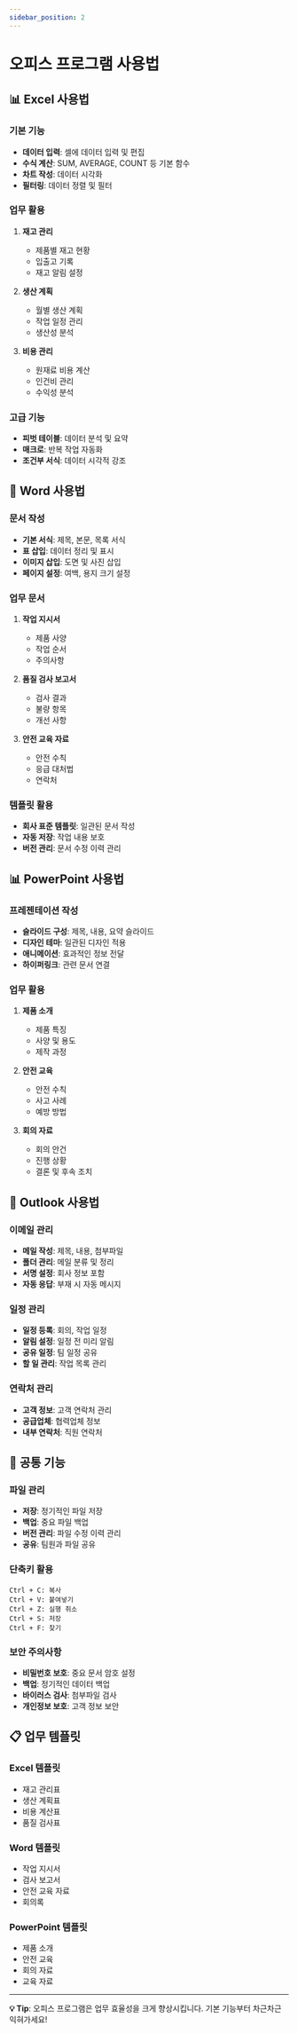 ```yaml
---
sidebar_position: 2
---
```


# 오피스 프로그램 사용법

## 📊 Excel 사용법

### 기본 기능
- **데이터 입력**: 셀에 데이터 입력 및 편집
- **수식 계산**: SUM, AVERAGE, COUNT 등 기본 함수
- **차트 작성**: 데이터 시각화
- **필터링**: 데이터 정렬 및 필터

### 업무 활용
1. **재고 관리**
   - 제품별 재고 현황
   - 입출고 기록
   - 재고 알림 설정

2. **생산 계획**
   - 월별 생산 계획
   - 작업 일정 관리
   - 생산성 분석

3. **비용 관리**
   - 원재료 비용 계산
   - 인건비 관리
   - 수익성 분석

### 고급 기능
- **피벗 테이블**: 데이터 분석 및 요약
- **매크로**: 반복 작업 자동화
- **조건부 서식**: 데이터 시각적 강조

## 📝 Word 사용법

### 문서 작성
- **기본 서식**: 제목, 본문, 목록 서식
- **표 삽입**: 데이터 정리 및 표시
- **이미지 삽입**: 도면 및 사진 삽입
- **페이지 설정**: 여백, 용지 크기 설정

### 업무 문서
1. **작업 지시서**
   - 제품 사양
   - 작업 순서
   - 주의사항

2. **품질 검사 보고서**
   - 검사 결과
   - 불량 항목
   - 개선 사항

3. **안전 교육 자료**
   - 안전 수칙
   - 응급 대처법
   - 연락처

### 템플릿 활용
- **회사 표준 템플릿**: 일관된 문서 작성
- **자동 저장**: 작업 내용 보호
- **버전 관리**: 문서 수정 이력 관리

## 📊 PowerPoint 사용법

### 프레젠테이션 작성
- **슬라이드 구성**: 제목, 내용, 요약 슬라이드
- **디자인 테마**: 일관된 디자인 적용
- **애니메이션**: 효과적인 정보 전달
- **하이퍼링크**: 관련 문서 연결

### 업무 활용
1. **제품 소개**
   - 제품 특징
   - 사양 및 용도
   - 제작 과정

2. **안전 교육**
   - 안전 수칙
   - 사고 사례
   - 예방 방법

3. **회의 자료**
   - 회의 안건
   - 진행 상황
   - 결론 및 후속 조치

## 📧 Outlook 사용법

### 이메일 관리
- **메일 작성**: 제목, 내용, 첨부파일
- **폴더 관리**: 메일 분류 및 정리
- **서명 설정**: 회사 정보 포함
- **자동 응답**: 부재 시 자동 메시지

### 일정 관리
- **일정 등록**: 회의, 작업 일정
- **알림 설정**: 일정 전 미리 알림
- **공유 일정**: 팀 일정 공유
- **할 일 관리**: 작업 목록 관리

### 연락처 관리
- **고객 정보**: 고객 연락처 관리
- **공급업체**: 협력업체 정보
- **내부 연락처**: 직원 연락처

## 🔧 공통 기능

### 파일 관리
- **저장**: 정기적인 파일 저장
- **백업**: 중요 파일 백업
- **버전 관리**: 파일 수정 이력 관리
- **공유**: 팀원과 파일 공유

### 단축키 활용
```
Ctrl + C: 복사
Ctrl + V: 붙여넣기
Ctrl + Z: 실행 취소
Ctrl + S: 저장
Ctrl + F: 찾기
```

### 보안 주의사항
- **비밀번호 보호**: 중요 문서 암호 설정
- **백업**: 정기적인 데이터 백업
- **바이러스 검사**: 첨부파일 검사
- **개인정보 보호**: 고객 정보 보안

## 📋 업무 템플릿

### Excel 템플릿
- 재고 관리표
- 생산 계획표
- 비용 계산표
- 품질 검사표

### Word 템플릿
- 작업 지시서
- 검사 보고서
- 안전 교육 자료
- 회의록

### PowerPoint 템플릿
- 제품 소개
- 안전 교육
- 회의 자료
- 교육 자료

---

**💡 Tip**: 오피스 프로그램은 업무 효율성을 크게 향상시킵니다. 기본 기능부터 차근차근 익혀가세요! 